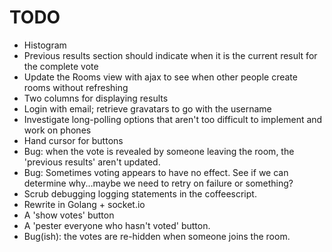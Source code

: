 TODO
====

* Histogram
* Previous results section should indicate when it is the current result for the complete vote
* Update the Rooms view with ajax to see when other people create rooms without refreshing
* Two columns for displaying results
* Login with email; retrieve gravatars to go with the username
* Investigate long-polling options that aren't too difficult to implement and work on phones
* Hand cursor for buttons
* Bug: when the vote is revealed by someone leaving the room, the 'previous results' aren't updated.
* Bug: Sometimes voting appears to have no effect. See if we can determine why...maybe we need to retry on
  failure or something?
* Scrub debugging logging statements in the coffeescript.
* Rewrite in Golang + socket.io
* A 'show votes' button
* A 'pester everyone who hasn't voted' button.
* Bug(ish): the votes are re-hidden when someone joins the room.
